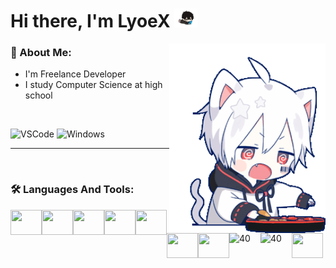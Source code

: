 # Hi there, I'm LyoeX <img height="30" src="./assets/boyfun.gif">

<img src="./assets/hungry-hello.gif" align="right" width="250" alt="MafuMafu" />
  
### 📙 About Me:

- I'm Freelance Developer
- I study Computer Science at high school

<br>

![VSCode](https://shields.io/badge/Editor-VSCode-blue?style=plastic&logo=visual-studio-code)
![Windows](https://img.shields.io/badge/OS-Windows-blue?style=plastic&logo=Windows)

___

<br>

### 🛠 Languages And Tools:

<img align="left" src="https://profilinator.rishav.dev/skills-assets/html5-original-wordmark.svg" height="40" width="50">
<img align="left" src="https://profilinator.rishav.dev/skills-assets/php-original.svg" height="40" width="50">
<img align="left" src="https://profilinator.rishav.dev/skills-assets/c-original.svg" height="40" width="50">
<img align="left" src="https://profilinator.rishav.dev/skills-assets/css3-original-wordmark.svg" height="40" width="50">
<img align="left" src="https://profilinator.rishav.dev/skills-assets/mysql-original-wordmark.svg" height="40" width="50">
<img align="left" src="https://profilinator.rishav.dev/skills-assets/javascript-original.svg" height="40" width="50">
<img align="left" src="https://profilinator.rishav.dev/skills-assets/nodejs-original-wordmark.svg" height="40" width="50">
<img align="left" src="https://profilinator.rishav.dev/skills-assets/git-scm-icon.svg" alt="40" width="50">
<img align="left" src="https://profilinator.rishav.dev/skills-assets/xampp.png" alt="40" width="50">
<img align="left" src="https://profilinator.rishav.dev/skills-assets/mongodb-original-wordmark.svg" height="40" width="50">
